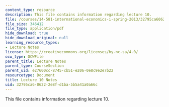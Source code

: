 ```yaml
---
content_type: resource
description: This file contains information regarding lecture 10.
file: /courses/14-581-international-economics-i-spring-2013/32795ca606222e8fd1ba5b5a41a0a66c_MIT14_581S13_classnotes10.pdf
file_size: 346412
file_type: application/pdf
hide_download: true
hide_download_original: null
learning_resource_types:
- Lecture Notes
license: https://creativecommons.org/licenses/by-nc-sa/4.0/
ocw_type: OCWFile
parent_title: Lecture Notes
parent_type: CourseSection
parent_uid: e27600cc-8745-cb51-e206-0e8c9e2e7b22
resourcetype: Document
title: Lecture 10 Notes
uid: 32795ca6-0622-2e8f-d1ba-5b5a41a0a66c
---
```

This file contains information regarding lecture 10.